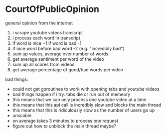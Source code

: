 # CourtOfPublicOpinion
general opinion from the internet 

1. i scrape youtube videos transcript
2. i process each word in transcript
3. if word is nice +1 if word is bad -1
4. if nice word before bad word -2 (e.g. "incredibly bad")
5. sum up values, average over number of words
6. get average sentiment per word of the video
7. sum up all scores from videos
8. get average percentage of good/bad words per video

bad things:
- could not get goroutines to work with opening tabs and youtube videos
- bad things happen if i try. tabs die or run out of memeory
- this means that we can only process one youtube video at a time
- this means that this api call is incredbly slow and blocks the main thread
- this means that this is ridiculously slow as the number of users go up
- unscable
- on average takes 3 minutes to process one request
- figure out how to unblock the main thread maybe?
